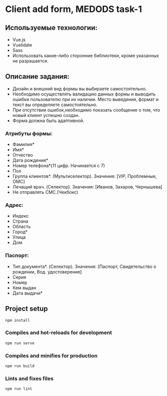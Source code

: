# Client add form, MEDODS task-1

## Используемые технологии:
- Vue.js
- Vuelidate
- Sass
- Использовать какие-либо сторонние библиотеки, кроме указанных не разрашается. 

## Описание задания:
- Дизайн и внешний вид формы вы выбираете самостоятельно.
- Необходимо осуществлять валидацию данных формы и выводить ошибки пользователю при их наличии. Место выведения, формат и текст вы определяете самостоятельно.
- При отсутствии ошибок,необходимо показать сообщение о том, что новый клиент успешно создан.
- Форма должна быть адаптивной.

### Атрибуты формы:
- Фамилия*
- Имя*
- Отчество 
- Дата рождения*
- Номер телефона*(11 цифр. Начинается с 7)
- Пол
- Группа клиентов*. (Мультиселектор). Значения: [VIP, Проблемные, ОМС]
- Лечащий врач. (Cелектор). Значения: [Иванов, Захаров, Чернышева]
- Не отправлять СМС.(Чекбокс)

### Адрес:
- Индекс
- Страна 
- Область
- Город*
- Улица
- Дом 

### Паспорт:
- Тип документа*. (Cелектор). Значения: [Паспорт, Свидетельство о рождении, Вод. удостоверение]
- Серия 
- Номер 
- Кем выдан 
- Дата выдачи*



## Project setup
```
npm install
```

### Compiles and hot-reloads for development
```
npm run serve
```

### Compiles and minifies for production
```
npm run build
```

### Lints and fixes files
```
npm run lint
```
